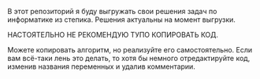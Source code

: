 В этот репозиторий я буду выгружать свои решения задач по информатике из степика. Решения актуальны на момент выгрузки. 

НАСТОЯТЕЛЬНО НЕ РЕКОМЕНДУЮ ТУПО КОПИРОВАТЬ КОД.

Можете копировать алгоритм, но реализуйте его самостоятельно. Если вам всё-таки лень это делать, то хотя бы немного отредактируйте код, изменив названия переменных и удалив комментарии.
